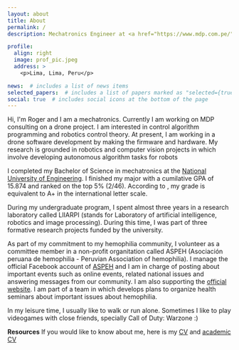 ```yaml
---
layout: about
title: About
permalink: /
description: Mechatronics Engineer at <a href="https://www.mdp.com.pe/">MDP consulting</a>

profile:
  align: right
  image: prof_pic.jpeg
  address: >
    <p>Lima, Lima, Peru</p>

news:  # includes a list of news items
selected_papers:  # includes a list of papers marked as "selected={true}"
social: true  # includes social icons at the bottom of the page
---
```


Hi, I'm Roger and I am a mechatronics. Currently I am working on MDP consulting on a drone project. I am interested in control algorithm programming and robotics control theory. At present, I am working in a drone software development by making the firmware and hardware. My research is grounded in robotics and computer vision projects in which involve developing autonomous algorithm tasks for robots

I completed my Bachelor of Science in mechatronics at the [National University of Engineering](https://www.uni.edu.pe/). I finished my major with a cumilative GPA of 15.874 and ranked on the top 5% (2/46). According to , my grade is equivalent to A+ in the international letter scale.

During my undergraduate program, I spent almost three years in a research laboratory called LIIARPI (stands for Laboratory of artificial intelligence, robotics and image processing). During this time, I was part of three formative research projects funded by the university.

As part of my commitment to my hemophilia community, I volunteer as a committee member in a non-profit organitation called ASPEH (Asociación peruana de hemophilia - Peruvian Association of hemophilia). I manage the official Facebook account of [ASPEH](https://www.facebook.com/AspehPeru) and I am in charge of posting about important events such as online events, related national issues and answering messages from our community. I am also supporting the [official website](https://hemofiliaperu.org/). I am part of a team in which develops plans to organize health seminars about important issues about hemophilia.

In my leisure time, I usually like to walk or run alone. Sometimes I like to play videogames with close friends, specially Call of Duty: Warzone :)

**Resources** If you would like to know about me, here is my [CV](assets/pdf/CV.pdf) and [academic CV](assets/pdf/CV_academic.pdf)
